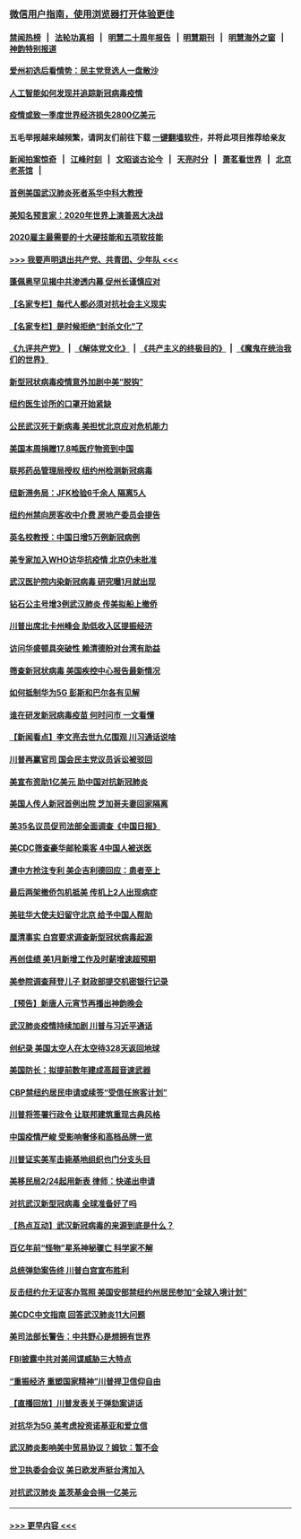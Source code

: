 ### [微信用户指南，使用浏览器打开体验更佳](https://github.com/gfw-breaker/banned-news1/blob/master/indexes/wechat-guide.md?t=0)
#### [禁闻热榜](热点新闻.md?t=0)  &nbsp;&nbsp;|&nbsp;&nbsp; [法轮功真相](https://github.com/gfw-breaker/truth/blob/master/README.md?t=0) &nbsp;&nbsp;|&nbsp;&nbsp; [明慧二十周年报告](https://github.com/gfw-breaker/mh-reports/blob/master/README.md?t=0) &nbsp;&nbsp;|&nbsp;&nbsp;[明慧期刊](https://github.com/gfw-breaker/mh-qikan) &nbsp;&nbsp;|&nbsp;&nbsp; [明慧海外之窗](https://github.com/gfw-breaker/mh-news/blob/master/README.md?t=0) &nbsp;&nbsp;|&nbsp;&nbsp; [神韵特别报道](https://github.com/gfw-breaker/mh-news/blob/master/shenyun.md?t=0)
#### [爱州初选后看情势：民主党竞选人一盘散沙](../pages/nsc412/n11856557.md?t=02101022) 
#### [人工智能如何发现并追踪新冠病毒疫情](../pages/nsc412/n11856398.md?t=02101022) 
#### [疫情或致一季度世界经济损失2800亿美元](../pages/nsc412/n11855639.md?t=02101022) 
#### 五毛举报越来越频繁，请网友们前往下载 [一键翻墙软件](https://github.com/gfw-breaker/ssr-accounts)，并将此项目推荐给亲友
#### [新闻拍案惊奇](https://github.com/gfw-breaker/banned-news1/blob/master/pages/link4.md) &nbsp;&nbsp;|&nbsp;&nbsp; [江峰时刻](https://github.com/gfw-breaker/banned-news1/blob/master/pages/link4.md) &nbsp;&nbsp;|&nbsp;&nbsp; [文昭谈古论今](https://github.com/gfw-breaker/banned-news1/blob/master/pages/link4.md) &nbsp;&nbsp;|&nbsp;&nbsp; [天亮时分](https://github.com/gfw-breaker/banned-news1/blob/master/pages/link4.md) &nbsp;&nbsp;|&nbsp;&nbsp; [萧茗看世界](https://github.com/gfw-breaker/banned-news1/blob/master/pages/link4.md) &nbsp;&nbsp;|&nbsp;&nbsp; [北京老茶馆](https://github.com/gfw-breaker/banned-news1/blob/master/pages/link4.md) &nbsp;&nbsp;|&nbsp;&nbsp; 
#### [首例美国武汉肺炎死者系华中科大教授](../pages/nsc412/n11855500.md?t=02101022) 
#### [美知名预言家：2020年世界上演善恶大决战](../pages/nsc412/n11855418.md?t=02101022) 
#### [2020雇主最需要的十大硬技能和五项软技能](../pages/nsc412/n11850953.md?t=02101022) 
#### [>>> 我要声明退出共产党、共青团、少年队 <<<](https://github.com/begood0513/goodnews/blob/master/quit/letter.md) 
#### [蓬佩奥罕见揭中共渗透内幕 促州长谨慎应对](../pages/nsc412/n11854685.md?t=02101022) 
#### [【名家专栏】每代人都必须对抗社会主义现实](../pages/nsc412/n11831412.md?t=02101022) 
#### [【名家专栏】是时候拒绝“封杀文化”了](../pages/nsc412/n11814093.md?t=02101022) 
#### [《九评共产党》](https://github.com/begood0513/9ping.md/blob/master/README.md) &nbsp;|&nbsp; [《解体党文化》](../../../../jtdwh.md/blob/master/README.md)  &nbsp;|&nbsp; [《共产主义的终极目的》](../../../../gczydzjmd.md/blob/master/README.md) &nbsp;|&nbsp; [《魔鬼在统治我们的世界》](../../../../mgztzwmdsj.md/blob/master/README.md) 
#### [新型冠状病毒疫情意外加剧中美“脱钩”](../pages/nsc412/n11854475.md?t=02101022) 
#### [纽约医生诊所的口罩开始紧缺](../pages/nsc412/n11853364.md?t=02101022) 
#### [公民武汉死于新病毒 美担忧北京应对危机能力](../pages/nsc412/n11854331.md?t=02101022) 
#### [美国本周捐赠17.8吨医疗物资到中国](../pages/nsc412/n11854269.md?t=02101022) 
#### [联邦药品管理局授权  纽约州检测新冠病毒](../pages/nsc412/n11853371.md?t=02101022) 
#### [纽新港务局：JFK检验6千余人  隔离5人](../pages/nsc412/n11853366.md?t=02101022) 
#### [纽约州禁向房客收中介费  房地产委员会提告](../pages/nsc412/n11853360.md?t=02101022) 
#### [英名校教授：中国日增5万例新冠病例](../pages/nsc412/n11854174.md?t=02101022) 
#### [美专家加入WHO访华抗疫情 北京仍未批准](../pages/nsc412/n11854043.md?t=02101022) 
#### [武汉医护院内染新冠病毒 研究曝1月就出现](../pages/nsc412/n11852928.md?t=02101022) 
#### [钻石公主号增3例武汉肺炎 传美拟船上撤侨](../pages/nsc412/n11853240.md?t=02101022) 
#### [川普出席北卡州峰会 助低收入区提振经济](../pages/nsc412/n11853232.md?t=02101022) 
#### [访问华盛顿具突破性 赖清德盼对台湾有助益](../pages/nsc412/n11853129.md?t=02101022) 
#### [筛查新冠状病毒 美国疾控中心报告最新情况](../pages/nsc412/n11853070.md?t=02101022) 
#### [如何抵制华为5G 彭斯和巴尔各有见解](../pages/nsc412/n11852535.md?t=02101022) 
#### [谁在研发新冠病毒疫苗 何时问市 一文看懂](../pages/nsc412/n11852840.md?t=02101022) 
#### [【新闻看点】李文亮去世九亿围观 川习通话说啥](../pages/nsc412/n11852360.md?t=02101022) 
#### [川普再赢官司 国会民主党议员诉讼被驳回](../pages/nsc412/n11852287.md?t=02101022) 
#### [美宣布资助1亿美元 助中国对抗新冠肺炎](../pages/nsc412/n11852531.md?t=02101022) 
#### [美国人传人新冠首例出院 芝加哥夫妻回家隔离](../pages/nsc412/n11852452.md?t=02101022) 
#### [美35名议员促司法部全面调查《中国日报》](../pages/nsc412/n11852435.md?t=02101022) 
#### [美CDC筛查豪华邮轮乘客 4中国人被送医](../pages/nsc412/n11852085.md?t=02101022) 
#### [遭中方抢注专利 美企吉利德回应：患者至上](../pages/nsc412/n11852037.md?t=02101022) 
#### [最后两架撤侨包机抵美 传机上2人出现病症](../pages/nsc412/n11852173.md?t=02101022) 
#### [美驻华大使夫妇留守北京 给予中国人帮助](../pages/nsc412/n11852165.md?t=02101022) 
#### [厘清事实 白宫要求调查新型冠状病毒起源](../pages/nsc412/n11852106.md?t=02101022) 
#### [再创佳绩 美1月新增工作及时薪增速超预期](../pages/nsc412/n11852174.md?t=02101022) 
#### [美参院调查拜登儿子 财政部提交机密银行记录](../pages/nsc412/n11851808.md?t=02101022) 
#### [【预告】新唐人元宵节再播出神韵晚会](../pages/nsc412/n11843192.md?t=02101022) 
#### [武汉肺炎疫情持续加剧 川普与习近平通话](../pages/nsc412/n11851613.md?t=02101022) 
#### [创纪录 美国太空人在太空待328天返回地球](../pages/nsc412/n11851266.md?t=02101022) 
#### [美国防长：拟提前数年建成高超音速武器](../pages/nsc412/n11850959.md?t=02101022) 
#### [CBP禁纽约居民申请或续签“受信任旅客计划”](../pages/nsc412/n11850857.md?t=02101022) 
#### [川普将签署行政令 让联邦建筑重现古典风格](../pages/nsc412/n11850654.md?t=02101022) 
#### [中国疫情严峻 受影响奢侈和高档品牌一览](../pages/nsc412/n11850319.md?t=02101022) 
#### [川普证实美军击毙基地组织也门分支头目](../pages/nsc412/n11850383.md?t=02101022) 
#### [美移民局2/24起用新表 律师：快递出申请](../pages/nsc412/n11848220.md?t=02101022) 
#### [对抗武汉新型冠病毒 全球准备好了吗](../pages/nsc412/n11850142.md?t=02101022) 
#### [【热点互动】武汉新冠病毒的来源到底是什么？](../pages/nsc412/n11849749.md?t=02101022) 
#### [百亿年前“怪物”星系神秘骤亡 科学家不解](../pages/nsc412/n11849863.md?t=02101022) 
#### [总统弹劾案告终 川普白宫宣布胜利](../pages/nsc412/n11849985.md?t=02101022) 
#### [反击纽约允无证客办驾照  美国安部禁纽约州居民参加“全球入境计划”](../pages/nsc412/n11849828.md?t=02101022) 
#### [美CDC中文指南 回答武汉肺炎11大问题](../pages/nsc412/n11849703.md?t=02101022) 
#### [美司法部长警告：中共野心是想拥有世界](../pages/nsc412/n11849769.md?t=02101022) 
#### [FBI披露中共对美间谍威胁三大特点](../pages/nsc412/n11849700.md?t=02101022) 
#### [“重振经济 重塑国家精神”川普捍卫信仰自由](../pages/nsc412/n11849641.md?t=02101022) 
#### [【直播回放】川普发表关于弹劾案讲话](../pages/nsc412/n11849472.md?t=02101022) 
#### [对抗华为5G 美考虑投资诺基亚和爱立信](../pages/nsc412/n11849510.md?t=02101022) 
#### [武汉肺炎影响美中贸易协议？姆钦：暂不会](../pages/nsc412/n11849497.md?t=02101022) 
#### [世卫执委会会议 美日欧发声挺台湾加入](../pages/nsc412/n11849433.md?t=02101022) 
#### [对抗武汉肺炎 盖茨基金会捐一亿美元](../pages/nsc412/n11848953.md?t=02101022) 

----
#### [ >>> 更早内容 <<< ](../indexes/nsc412-earlier.md)
